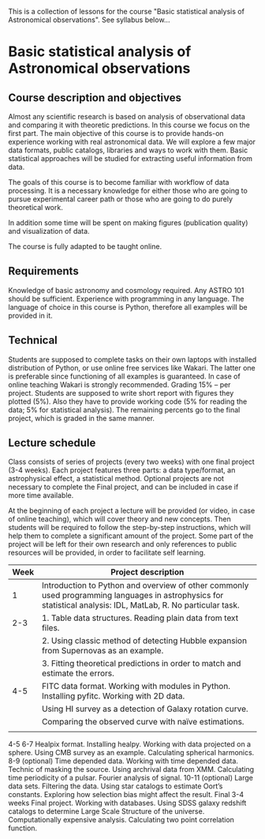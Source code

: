 This is a collection of lessons for the course "Basic statistical analysis of Astronomical observations". See syllabus below...

# Basic statistical analysis of Astronomical observations #

## Course description and objectives ##

Almost any scientific research is based on analysis of observational data and comparing it with theoretic predictions. In this course we focus on the first part. The main objective of this course is to provide hands-on experience working with real astronomical data. We will explore a few major data formats, public catalogs, libraries and ways to work with them. Basic statistical approaches will be studied for extracting useful information from data.

The goals of this course is to become familiar with workflow of data processing. It is a necessary knowledge for either those who are going to pursue experimental career path or those who are going to do purely theoretical work.

In addition some time will be spent on making figures (publication quality) and visualization of data.

The course is fully adapted to be taught online.

## Requirements ##

Knowledge of basic astronomy and cosmology required. Any ASTRO 101 should be sufficient.
Experience with programming in any language. The language of choice in this course is Python, therefore all examples will be provided in it.

## Technical ##

Students are supposed to complete tasks on their own laptops with installed distribution of Python, or use online free services like Wakari. The latter one is preferable since functioning of all examples is guaranteed. In case of online teaching Wakari is strongly recommended.
Grading
15% – per project. Students are supposed to write short report with figures they plotted (5%). Also they have to provide working code (5% for reading the data; 5% for statistical analysis).
The remaining percents go to the final project, which is graded in the same manner.

## Lecture schedule ##

Class consists of series of projects (every two weeks) with one final project (3-4 weeks). Each project features three parts: a data type/format, an astrophysical effect, a statistical method. Optional projects are not necessary to complete the Final project, and can be included in case if more time available.

At the beginning of each project a lecture will be provided (or video, in case of online teaching), which will cover theory and new concepts. Then students will be required to follow the step-by-step instructions, which will help them to complete a significant amount of the project. Some part of the project will be left for their own research and only references to public resources will be provided, in order to facilitate self learning.

| Week | Project description                                                                                                                                            |
|------|----------------------------------------------------------------------------------------------------------------------------------------------------------------|
| 1    | Introduction to Python and overview of other commonly used programming languages in astrophysics for statistical analysis: IDL, MatLab, R. No particular task. |
| 2-3  | 1. Table data structures. Reading plain data from text files.                                                                                                  |
|      | 2. Using classic method of detecting Hubble expansion from Supernovas as an example.                                                                           |
|      | 3. Fitting theoretical predictions in order to match and estimate the errors.                                                                                  |
| 4-5  | FITC data format. Working with modules in Python. Installing pyfitc. Working with 2D data.                                                                     |
|      | Using HI survey as a detection of Galaxy rotation curve.                                                                                                       |
|      | Comparing the observed curve with naïve estimations.                                                                                                           |
|      |                           

4-5
6-7
Healpix format. Installing healpy. Working with data projected on a sphere.
Using CMB survey as an example. 
Calculating spherical harmonics.
8-9
(optional)
Time depended data. Working with time depended data. Technic of masking the source.
Using archrival data from XMM. Calculating time periodicity of a pulsar.
Fourier analysis of signal.
10-11
(optional)
Large data sets. Filtering the data.
Using star catalogs to estimate Oort’s constants.
Exploring how selection bias might affect the result.
Final 3-4 weeks
Final project. Working with databases.
Using SDSS galaxy redshift catalogs to determine Large Scale Structure of the universe.
Computationally expensive analysis. Calculating two point correlation function.